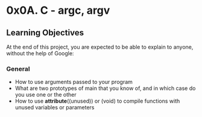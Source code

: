# 0x0A. C - argc, argv
## Learning Objectives
At the end of this project, you are expected to be able to explain to anyone, without the help of Google:
### General
* How to use arguments passed to your program
* What are two prototypes of main that you know of, and in which case do you use one or the other
* How to use __attribute__((unused)) or (void) to compile functions with unused variables or parameters
